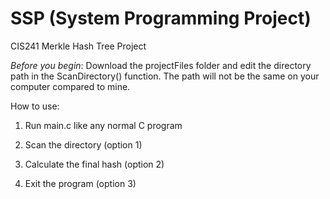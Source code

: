 # SSP (System Programming Project)
CIS241 Merkle Hash Tree Project

*Before you begin*: Download the projectFiles folder and edit the directory path in the ScanDirectory() function. The path will not be the same on your computer compared to mine.

How to use:

1. Run main.c like any normal C program

2. Scan the directory (option 1)

3. Calculate the final hash (option 2)

4. Exit the program (option 3)
